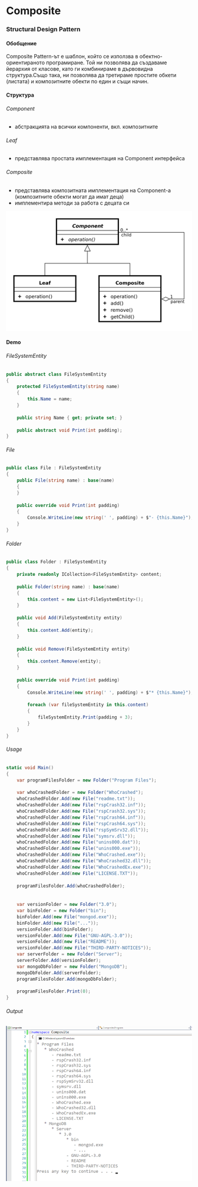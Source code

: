 # Composite
### Structural Design Pattern

#### Обобщение
Composite Pattern-ът е шаблон, който се използва в обектно-ориентираното програмиране. Той ни позволява да създаваме йерархия от класове, като ги комбинираме в дървовидна структура.Също така, ни позволява да третираме простите обкети (листата) и композитните обекти по един и същи начин.

#### Структура
###### Component
* абстракцията на всички компоненти, вкл. композитните

###### Leaf
* представлява простата имплементация на Component интерфейса
 
###### Composite
* представлява композитната имплементация на Component-a (композитните обекти могат да имат деца)
* имплементира методи за работа с децата си

![pattern structure](Images/Composite-Structure.png)

#### Demo
###### FileSystemEntity
~~~c#
public abstract class FileSystemEntity
{
    protected FileSystemEntity(string name)
    {
        this.Name = name;
    }

    public string Name { get; private set; }

    public abstract void Print(int padding);
}
~~~

###### File
~~~c#
public class File : FileSystemEntity
{
    public File(string name) : base(name)
    {
    }

    public override void Print(int padding)
    {
        Console.WriteLine(new string(' ', padding) + $"- {this.Name}");
    }
}
~~~

###### Folder
~~~c#
public class Folder : FileSystemEntity
{
    private readonly ICollection<FileSystemEntity> content; 

    public Folder(string name) : base(name)
    {
        this.content = new List<FileSystemEntity>();
    }

    public void Add(FileSystemEntity entity)
    {
        this.content.Add(entity);
    }

    public void Remove(FileSystemEntity entity)
    {
        this.content.Remove(entity);
    }

    public override void Print(int padding)
    {
        Console.WriteLine(new string(' ', padding) + $"* {this.Name}");

        foreach (var fileSystemEntity in this.content)
        {
            fileSystemEntity.Print(padding + 3);
        }
    }
}
~~~

###### Usage
~~~c#
static void Main()
{
    var programFilesFolder = new Folder("Program Files");

    var whoCrashedFolder = new Folder("WhoCrashed");
    whoCrashedFolder.Add(new File("readme.txt"));
    whoCrashedFolder.Add(new File("rspCrash32.inf"));
    whoCrashedFolder.Add(new File("rspCrash32.sys"));
    whoCrashedFolder.Add(new File("rspCrash64.inf"));
    whoCrashedFolder.Add(new File("rspCrash64.sys"));
    whoCrashedFolder.Add(new File("rspSymSrv32.dll"));
    whoCrashedFolder.Add(new File("symsrv.dll"));
    whoCrashedFolder.Add(new File("unins000.dat"));
    whoCrashedFolder.Add(new File("unins000.exe"));
    whoCrashedFolder.Add(new File("WhoCrashed.exe"));
    whoCrashedFolder.Add(new File("WhoCrashed32.dll"));
    whoCrashedFolder.Add(new File("WhoCrashedEx.exe"));
    whoCrashedFolder.Add(new File("LICENSE.TXT"));

    programFilesFolder.Add(whoCrashedFolder);
    
    
    var versionFolder = new Folder("3.0");
    var binFolder = new Folder("bin");
    binFolder.Add(new File("mongod.exe"));
    binFolder.Add(new File("..."));
    versionFolder.Add(binFolder);
    versionFolder.Add(new File("GNU-AGPL-3.0"));
    versionFolder.Add(new File("README"));
    versionFolder.Add(new File("THIRD-PARTY-NOTICES"));
    var serverFolder = new Folder("Server");
    serverFolder.Add(versionFolder);
    var mongoDbFolder = new Folder("MongoDB");
    mongoDbFolder.Add(serverFolder);
    programFilesFolder.Add(mongoDbFolder);

    programFilesFolder.Print(0);
}
~~~

###### Output
![demo output](Images/Composite-Output.png)
